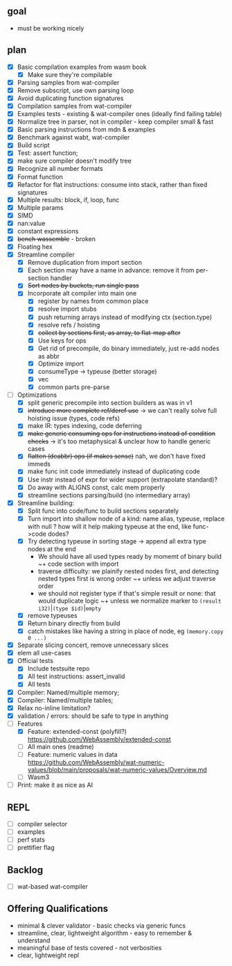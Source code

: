 
## goal

* must be working nicely

## plan

* [x] Basic compilation examples from wasm book
  * [x] Make sure they're compilable
* [x] Parsing samples from wat-compiler
* [x] Remove subscript, use own parsing loop
* [x] Avoid duplicating function signatures
* [x] Compilation samples from wat-compiler
* [x] Examples tests - existing & wat-compiler ones (ideally find failing table)
* [x] Normalize tree in parser, not in compiler - keep compiler small & fast
* [x] Basic parsing instructions from mdn & examples
* [x] Benchmark against wabt, wat-compiler
* [x] Build script
* [x] Test: assert function;
* [x] make sure compiler doesn't modify tree
* [x] Recognize all number formats
* [x] Format function
* [x] Refactor for flat instructions: consume into stack, rather than fixed signatures
* [x] Multiple results: block, if, loop, func
* [x] Multiple params
* [x] SIMD
* [x] nan:value
* [x] constant expressions
* [x] ~~bench wassemble~~ - broken
* [x] Floating hex
* [x] Streamline compiler
  * [x] Remove duplication from import section
  * [x] Each section may have a name in advance: remove it from per-section handler
  * [x] ~~Sort nodes by buckets, run single pass~~
  * [x] Incorporate alt compiler into main one
    * [x] register by names from common place
    * [x] resolve import stubs
    * [x] push returning arrays instead of modifying ctx (section.type)
    * [x] resolve refs / hoisting
    * [x] ~~collect by sections first, as array, to flat-map after~~
    * [x] Use keys for ops
    * [x] Get rid of precompile, do binary immediately, just re-add nodes as abbr
    * [x] Optimize import
    * [x] consumeType -> typeuse (better storage)
    * [x] vec
    * [x] common parts pre-parse
* [ ] Optimizations
  * [x] split generic precompile into section builders as was in v1
  * [x] ~~introduce more complete ref/deref use~~ -> we can't really solve full hoisting issue (types, code refs)
  * [x] make IR: types indexing, code deferring
  * [x] ~~make generic consuming ops for instructions instead of condition checks~~ -> it's too metaphysical & unclear how to handle generic cases
  * [x] ~~flatten (deabbr) ops (if makes sense)~~ nah, we don't have fixed immeds
  * [x] make func init code immediately instead of duplicating code
  * [x] Use instr instead of expr for wider support (extrapolate standard)?
  * [x] Do away with ALIGNS const, calc mem properly
  * [x] streamline sections parsing/build (no intermediary array)
* [x] Streamline building:
  * [x] Split func into code/func to build sections separately
  * [x] Turn import into shallow node of a kind: name alias, typeuse, replace with null
    ? how will it help making typeuse at the end, like func->code dodes?
  * [x] Try detecting typeuse in sorting stage -> append all extra type nodes at the end
    - We should have all used types ready by momemt of binary build
      ~+ code section with import
    - traverse difficulty: we plainify nested nodes first, and detecting nested types first is wrong order
      ~+ unless we adjust traverse order
    - we should not register type if that's simple result or none: that would duplicate logic
      ~+ unless we normalize marker to `(result i32)`|`(type $id)`|`empty`
  * [x] remove typeuses
  * [x] Return binary directly from build
  * [x] catch mistakes like having a string in place of node, eg `(memory.copy 0 ...)`
* [x] Separate slicing concert, remove unnecessary slices
* [x] elem all use-cases
* [x] Official tests
  * [x] Include testsuite repo
  * [x] All test instructions: assert_invalid
  * [x] All tests
* [x] Compiler: Named/multiple memory;
* [x] Compiler: Named/multiple tables;
* [x] Relax no-inline limitation?
* [x] validation / errors: should be safe to type in anything
* [ ] Features
  * [x] Feature: extended-const (polyfill?) https://github.com/WebAssembly/extended-const
  * [ ] All main ones (readme)
  * [ ] Feature: numeric values in data https://github.com/WebAssembly/wat-numeric-values/blob/main/proposals/wat-numeric-values/Overview.md
  * [ ] Wasm3
* [ ] Print: make it as nice as AI

## REPL

* [ ] compiler selector
* [ ] examples
* [ ] perf stats
* [ ] prettifier flag

## Backlog

* [ ] wat-based wat-compiler


## Offering Qualifications

* minimal & clever validator - basic checks via generic funcs
* streamline, clear, lightweight algorithm - easy to remember & understand
* meaningful base of tests covered - not verbosities
* clear, lightweight repl
